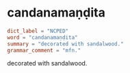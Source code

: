 # candanamaṇḍita

``` toml
dict_label = "NCPED"
word = "candanamaṇḍita"
summary = "decorated with sandalwood."
grammar_comment = "mfn."
```

decorated with sandalwood.

